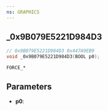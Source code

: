 ```yaml
---
ns: GRAPHICS
---
```

## _0x9B079E5221D984D3

```c
// 0x9B079E5221D984D3 0x447A9EB9
void _0x9B079E5221D984D3(BOOL p0);
```

```
FORCE_*
```

## Parameters
* **p0**: 

